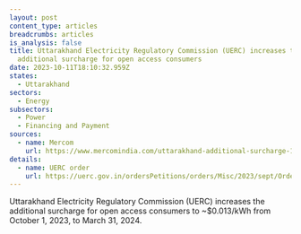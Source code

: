 ```yaml
---
layout: post
content_type: articles
breadcrumbs: articles
is_analysis: false
title: Uttarakhand Electricity Regulatory Commission (UERC) increases the
  additional surcharge for open access consumers
date: 2023-10-11T18:10:32.959Z
states:
  - Uttarakhand
sectors:
  - Energy
subsectors:
  - Power
  - Financing and Payment
sources:
  - name: Mercom
    url: https://www.mercomindia.com/uttarakhand-additional-surcharge-1-05
details:
  - name: UERC order
    url: https://uerc.gov.in/ordersPetitions/orders/Misc/2023/sept/Order_on_Additional_Surcharge_Oct%2023%20to%20March_24.pdf
---
```

Uttarakhand Electricity Regulatory Commission (UERC) increases the additional surcharge for open access consumers to ~$0.013/kWh from October 1, 2023, to March 31, 2024.